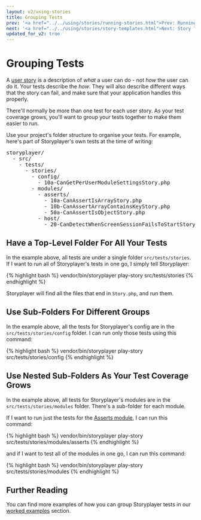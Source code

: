 ```yaml
---
layout: v2/using-stories
title: Grouping Tests
prev: '<a href="../../using/stories/running-stories.html">Prev: Running Stories</a>'
next: '<a href="../../using/stories/story-templates.html">Next: Story Templates</a>'
updated_for_v2: true
---
```


# Grouping Tests

A [user story](../../learn/fundamentals/user-stories.html) is a description of _what_ a user can do - not _how_ the user can do it. Your tests describe the _how_. They will also describe different ways that the story can fail, and make sure that your application handles this properly.

There'll normally be more than one test for each user story. As your test coverage grows, you'll want to group your tests together to make them easier to run.

Use your project's folder structure to organise your tests. For example, here's part of Storyplayer's own tests at the time of writing:

<pre>
storyplayer/
  - src/
    - tests/
      - stories/
        - config/
          - 10a-CanGetPerUserModuleSettingsStory.php
        - modules/
          - asserts/
            - 10a-CanAssertIsArrayStory.php
            - 10b-CanAssertArrayContainsKeyStory.php
            - 50a-CanAssertIsObjectStory.php
          - host/
            - 20-CanDetectWhenScreenSessionFailsToStartStory.php
</pre>

## Have a Top-Level Folder For All Your Tests

In the example above, all tests are under a single folder `src/tests/stories`. If I want to run all of Storyplayer's tests in one go, I simply tell Storyplayer:

{% highlight bash %}
vendor/bin/storyplayer play-story src/tests/stories
{% endhighlight %}

Storyplayer will find all the files that end in `Story.php`, and run them.

## Use Sub-Folders For Different Groups

In the example above, all the tests for Storyplayer's config are in the `src/tests/stories/config` folder. I can run only those tests using this command:

{% highlight bash %}
vendor/bin/storyplayer play-story src/tests/stories/config
{% endhighlight %}

## Use Nested Sub-Folders As Your Test Coverage Grows

In the example above, all tests for Storyplayer's modules are in the `src/tests/stories/modules` folder. There's a sub-folder for each module.

If I want to run just the tests for the [Asserts module](../../modules/asserts/index.html), I can run this command:

{% highlight bash %}
vendor/bin/storyplayer play-story src/tests/stories/modules/asserts
{% endhighlight %}

and if I want to test all of the modules in one go, I can run this command:

{% highlight bash %}
vendor/bin/storyplayer play-story src/tests/stories/modules
{% endhighlight %}

## Further Reading

You can find more examples of how you can group Storyplayer tests in our [worked examples](../../learn/worked-examples/index.html) section.